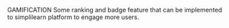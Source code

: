 GAMIFICATION
Some ranking and badge feature that can be implemented to simplilearn platform to engage more users. 
